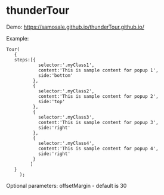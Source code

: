 # thunderTour

Demo: https://samosale.github.io/thunderTour.github.io/

Example:

```
Tour(
   {
   steps:[{
            selector:'.myClass1',
            content:'This is sample content for popup 1',
            side:'bottom'
          },
          {
            selector:'.myClass2',
            content:'This is sample content for popup 2',
            side:'top'
          },
          {
            selector:'.myClass3',
            content:'This is sample content for popup 3',
            side:'right'
          },
          {
            selector:'.myClass4',
            content:'This is sample content for popup 4',
            side:'right'
          }
         ]
   }
     );
```
Optional parameters:
offsetMargin  - default is 30
